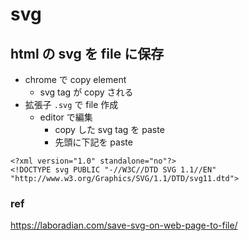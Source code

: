 
# svg


## html の svg を file に保存

- chrome で copy element
  - svg tag が copy される
- 拡張子 `.svg` で file 作成
  - editor で編集
    - copy した svg tag を paste
    - 先頭に下記を paste

```
<?xml version="1.0" standalone="no"?>
<!DOCTYPE svg PUBLIC "-//W3C//DTD SVG 1.1//EN" "http://www.w3.org/Graphics/SVG/1.1/DTD/svg11.dtd">
```


### ref

https://laboradian.com/save-svg-on-web-page-to-file/



